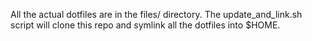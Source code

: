 All the actual dotfiles are in the files/ directory. The update_and_link.sh
script will clone this repo and symlink all the dotfiles into $HOME.

